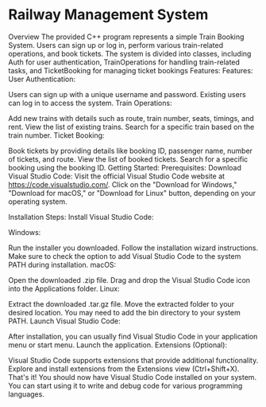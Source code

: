 # Railway Management System
Overview
The provided C++ program represents a simple Train Booking System. Users can sign up or log in, perform various train-related operations, and book tickets. The system is divided into classes, including Auth for user authentication, TrainOperations for handling train-related tasks, and TicketBooking for managing ticket bookings
Features:
Features:
User Authentication:

Users can sign up with a unique username and password.
Existing users can log in to access the system.
Train Operations:

Add new trains with details such as route, train number, seats, timings, and rent.
View the list of existing trains.
Search for a specific train based on the train number.
Ticket Booking:

Book tickets by providing details like booking ID, passenger name, number of tickets, and route.
View the list of booked tickets.
Search for a specific booking using the booking ID.
Getting Started:
Prerequisites:
Download Visual Studio Code:
Visit the official Visual Studio Code website at https://code.visualstudio.com/.
Click on the "Download for Windows," "Download for macOS," or "Download for Linux" button, depending on your operating system.

 Installation Steps:
Install Visual Studio Code:

Windows:

Run the installer you downloaded.
Follow the installation wizard instructions.
Make sure to check the option to add Visual Studio Code to the system PATH during installation.
macOS:

Open the downloaded .zip file.
Drag and drop the Visual Studio Code icon into the Applications folder.
Linux:

Extract the downloaded .tar.gz file.
Move the extracted folder to your desired location.
You may need to add the bin directory to your system PATH.
Launch Visual Studio Code:

After installation, you can usually find Visual Studio Code in your application menu or start menu.
Launch the application.
Extensions (Optional):

Visual Studio Code supports extensions that provide additional functionality.
Explore and install extensions from the Extensions view (Ctrl+Shift+X).
That's it! You should now have Visual Studio Code installed on your system. You can start using it to write and debug code for various programming languages.
